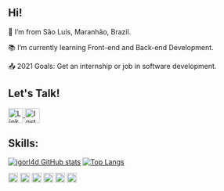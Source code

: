 ## Hi!

:house_with_garden: I’m from São Luís, Maranhão, Brazil.

:books: I’m currently learning Front-end and Back-end Development.

:outbox_tray: 2021 Goals: Get an internship or job in software development.

## Let's Talk!

<a href="https://www.linkedin.com/in/igor-lima-pereira-577872186/" target="_blank">
<img align="center" alt="Linkedin-igor" height="30" width="30" src="https://image.flaticon.com/icons/png/512/145/145807.png" style="max-width:100%;">
</a>

<a href="https://www.instagram.com/igorl.pereira?r=nametag" target="_blank">
<img align="center" alt="Instagram-igor" height="30" width="30" src="https://image.flaticon.com/icons/png/512/185/185985.png" style="max-width:100%;">
</a>

## Skills:

[![igorl4d GitHub stats](https://github-readme-stats.vercel.app/api?username=igorl4d&show_icons=true&theme=radical)](https://github.com/igorl4d/github-readme-stats)
[![Top Langs](https://github-readme-stats.vercel.app/api/top-langs/?username=igorl4d&layout=compact&show_icons=true&theme=radical)
](https://github.com/igorl4d/github-readme-stats)

<code><img height="20" src="https://img.shields.io/badge/CSS3-1572B6?style=for-the-badge&logo=css3&logoColor=white"></code>
<code><img height="20" src="https://img.shields.io/badge/HTML5-E34F26?style=for-the-badge&logo=html5&logoColor=white"></code>
<code><img height="20" src="https://img.shields.io/badge/Python-FFD43B?style=for-the-badge&logo=python&logoColor=darkgreen"></code>
<code><img height="20" src="https://img.shields.io/badge/JavaScript-323330?style=for-the-badge&logo=javascript&logoColor=F7DF1E"></code>
<code><img height="20" src="https://img.shields.io/badge/MySQL-00000F?style=for-the-badge&logo=mysql&logoColor=white"></code>
<code><img height="20" src="https://img.shields.io/badge/Flask-000000?style=for-the-badge&logo=flask&logoColor=white"></code>
